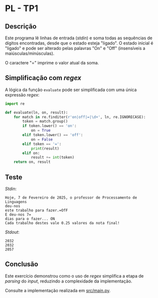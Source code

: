 # PL - TP1

## Descrição

Este programa lê linhas de entrada (*stdin*) e soma todas as sequências de dígitos
encontradas, desde que o estado esteja "ligado". O estado inicial é "ligado" e pode
ser alterado pelas palavras "On" e "Off" (insensíveis a maiúsculas/minúsculas).

O caractere "=" imprime o valor atual da soma.

## Simplificação com *regex*

A lógica da função `evaluate` pode ser simplificada com uma única expressão *regex*:

```python
import re

def evaluate(ln, on, result):
    for match in re.finditer(r'on|off|=|\d+', ln, re.IGNORECASE):
        token = match.group()
        if token.lower() == 'on':
            on = True
        elif token.lower() == 'off':
            on = False
        elif token == '=':
            print(result)
        elif on:
            result += int(token)
    return on, result
```

## Teste

*Stdin*:

```
Hoje, 7 de Fevereiro de 2025, o professor de Processamento de Linguagens
deu-nos
este trabalho para fazer.=OfF
E deu-nos 7=
dias para o fazer... ON
Cada trabalho destes vale 0.25 valores da nota final!
```

*Stdout*:

```
2032
2032
2057
```

## Conclusão

Este exercício demonstrou como o uso de *regex* simplifica a etapa de *parsing*
do *input*, reduzindo a complexidade da implementação.

Consulte a implementação realizada em [src/main.py](src/main.py).
